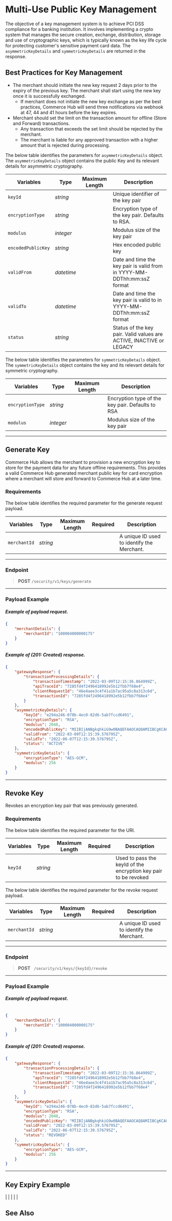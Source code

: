 
# Multi-Use Public Key Management

The objective of a key management system is to achieve PCI DSS compliance for a banking institution. It involves implementing a crypto system that manages the secure creation, exchange, distribution, storage and use of cryptographic keys, which is typically known as the key life cycle for protecting customer's sensitive payment card data. The `asymmetricKeyDetails` and `symmetricKeyDetails` are returned in the response.


## Best Practices for Key Management

- The merchant should initiate the new key request 2 days prior to the expiry of the previous key. The merchant shall start using the new key once it is successfully exchanged.
  - If merchant does not initiate the new key exchange as per the best practices, Commerce Hub will send three notifications via webhook at 47, 44 and 41 hours before the key expires.
- Merchant should set the limit on the transaction amount for offline (Store and Forward) transactions.
  - Any transaction that exceeds the set limit should be rejected by the merchant.
  - The merchant is liable for any approved transaction with a higher amount that is rejected during processing.

<!--
type: tab
titles: asymmetricKeyDetails, symmetricKeyDetails
-->

The below table identifies the parameters for `asymmetricKeyDetails` object. The `asymmetricKeyDetails` object contains the public Key and its relevant details for asymmetric cryptography.

| Variables | Type| Maximum Length | Description |
|---------|----------|----------------|---------|
| `keyId` | *string* |  | Unique identifier of the key pair |
| `encryptionType` | *string* |  | Encryption type of the key pair. Defaults to RSA. |
| `modulus` | *integer* |  | Modulus size of the key pair |
| `encodedPublicKey` | *string* |  | Hex encoded public key |
| `validFrom` | *datetime* |  | Date and time the key pair is valid from in YYYY-MM-DDThh:mm:ssZ format |
| `validTo` | *datetime* |  | Date and time the key pair is valid to in YYYY-MM-DDThh:mm:ssZ format |
| `status` | *string* |  | Status of the key pair. Valid values are ACTIVE, INACTIVE or LEGACY | 


<!--
type: tab
titles: asymmetricKeyDetails, symmetricKeyDetails
-->

The below table identifies the parameters for `symmetricKeyDetails` object. The `symmetricKeyDetails` object contains the key and its relevant details for symmetric cryptography.

| Variables | Type| Maximum Length | Description |
|---------|----------|----------------|---------|
| `encryptionType` | *string* |  | Encryption type of the key pair. Defaults to RSA |  
| `modulus` | *integer* |  | Modulus size of the key pair |  

<!-- type: tab-end -->
---

## Generate Key

Commerce Hub allows the merchant to provision a new encryption key to store for the payment data for any future offline requirements. This provides a valid Commerce Hub generated merchant public key for card encryption where a merchant will store and forward to Commerce Hub at a later time.

### Requirements

<!--
type: tab
titles: merchantDetails
-->

The below table identifies the required parameter for the generate request payload.

| Variables | Type| Maximum Length | Required | Description |
|---------|----------|----------------|-------- | --------|
| `merchantId` | *string* |  |  | A unique ID used to identify the Merchant. |

<!-- type: tab-end -->
---

### Endpoint
<!-- theme: success -->
>**POST** `/security/v1/keys/generate`

---
### Payload Example

<!--
type: tab
titles: Request, Response
-->

##### Example of payload request.

```json
{
    "merchantDetails": {
        "merchantId": "100004000000175"
    }
}
```

<!--
type: tab
-->



##### Example of (201: Created) response.

```json
{
    "gatewayResponse": {
        "transactionProcessingDetails": {
            "transactionTimestamp": "2022-03-09T12:15:36.864999Z",
            "apiTraceId": "7285fd4f2496418992e5b12fbb7f68e4",
            "clientRequestId": "46e4aee3c4f41a1b7ac95a5c8a313c6d",
            "transactionId": "7285fd4f2496418992e5b12fbb7f68e4"
        }
    },
    "asymmetricKeyDetails": {
        "keyId": "e294a246-078b-4ec0-82d6-5ab7fccd6491",
        "encryptionType": "RSA",
        "modulus": 2048,
        "encodedPublicKey": "MIIBIjANBgkqhkiG9w0BAQEFAAOCAQ8AMIIBCgKCAQEAtb18DQ0vV/1bz7q2kew+uckYIEON++ItNPcEaDj/vwBITAQTJtpZNY1EWQApZqx/b2aJl2gx4Ucv8pSbQWixbshy5eKLf0PblfeJmHwXuFZHXdwjCL243sKqx1yxifOymnujyp9l2GHls9F7OCAj6MGP8EjKc4nYmAlf9BMR6L22gxPG9Y+VoJBb0HhWwtSNYpn4pfv+wZOH+wlENusCcqOL3AbQbRASpaKgg3CzzTWfYJtYMf/nslnzjsvye1/Jx61VyYARn8yI0pj7U8K3W3R2A/zut9fYE2lSIaJEvcKW/PzAAyd+tqvjFqNTP7fUX46JABQAMfU6dETSQG2guwIDAQAB",
        "validFrom": "2022-03-09T12:15:39.576795Z",
        "validTo": "2022-06-07T12:15:39.576795Z",
        "status": "ACTIVE"
    },
    "symmetricKeyDetails": {
        "encryptionType": "AES-GCM",
        "modulus": 256
    }
}
```

<!-- type: tab-end -->

---


## Revoke Key

Revokes an encryption key pair that was previously generated. 

  
### Requirements

<!--
type: tab
titles: URI Parameter, merchantDetails
-->

The below table identifies the required parameter for the URI.

| Variables | Type| Maximum Length | Required | Description |
|---------|----------|----------------|--------- | -------|
| `keyId` | *string* |   |  | Used to pass the keyId of the encryption key pair to be revoked |


<!--
type: tab
-->

The below table identifies the required parameter for the revoke request payload.

| Variables | Type| Maximum Length | Required | Description |
|---------|----------|----------------|-----|-------|
| `merchantId` | *string* |  |  | A unique ID used to identify the Merchant. |


<!-- type: tab-end -->


---

### Endpoint
<!-- theme: success -->
>**POST** ` /security/v1/keys/{keyId}/revoke`

---

### Payload Example

<!--
type: tab
titles: Request, Response
-->

##### Example of payload request.

```json

{
    "merchantDetails": {
        "merchantId": "100004000000175"
    }
}
```

<!--
type: tab
-->

##### Example of (201: Created) response.

```json
{
    "gatewayResponse": {
        "transactionProcessingDetails": {
            "transactionTimestamp": "2022-03-09T12:15:36.864999Z",
            "apiTraceId": "7285fd4f2496418992e5b12fbb7f68e4",
            "clientRequestId": "46e4aee3c4f41a1b7ac95a5c8a313c6d",
            "transactionId": "7285fd4f2496418992e5b12fbb7f68e4"
        }
    },
    "asymmetricKeyDetails": {
        "keyId": "e294a246-078b-4ec0-82d6-5ab7fccd6491",
        "encryptionType": "RSA",
        "modulus": 2048,
        "encodedPublicKey": "MIIBIjANBgkqhkiG9w0BAQEFAAOCAQ8AMIIBCgKCAQEAtb18DQ0vV/1bz7q2kew+uckYIEON++ItNPcEaDj/vwBITAQTJtpZNY1EWQApZqx/b2aJl2gx4Ucv8pSbQWixbshy5eKLf0PblfeJmHwXuFZHXdwjCL243sKqx1yxifOymnujyp9l2GHls9F7OCAj6MGP8EjKc4nYmAlf9BMR6L22gxPG9Y+VoJBb0HhWwtSNYpn4pfv+wZOH+wlENusCcqOL3AbQbRASpaKgg3CzzTWfYJtYMf/nslnzjsvye1/Jx61VyYARn8yI0pj7U8K3W3R2A/zut9fYE2lSIaJEvcKW/PzAAyd+tqvjFqNTP7fUX46JABQAMfU6dETSQG2guwIDAQAB",
        "validFrom": "2022-03-09T12:15:39.576795Z",
        "validTo": "2022-06-07T12:15:39.576795Z",
        "status": "REVOKED"
    },
    "symmetricKeyDetails": {
        "encryptionType": "AES-GCM",
        "modulus": 256
    }
}
```

<!-- type: tab-end -->

---


## Key Expiry Example

|  |  |  |  |


## See Also
